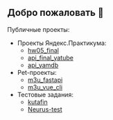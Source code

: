 ## Добро пожаловать 👋
Публичные проекты:
- Проекты Яндекс.Практикума:
    + [hw05_final](hw05_final)
    + [api_final_yatube](api_final_yatube)
    + [api_yamdb](api_yamdb)
- Pet-проекты:
    + [m3u_fastapi](m3u_fastapi)
    + [m3u_vue_cli](m3u_vue_cli)
- Тестовые задания:
    + [kutafin](kutafin)
    + [Neurus-test](Neurus-test)
<!--
**abp-ce/abp-ce** is a ✨ _special_ ✨ repository because its `README.md` (this file) appears on your GitHub profile.

Here are some ideas to get you started:

- 🔭 I’m currently working on ...
- 🌱 I’m currently learning ...
- 👯 I’m looking to collaborate on ...
- 🤔 I’m looking for help with ...
- 💬 Ask me about ...
- 📫 How to reach me: ...
- 😄 Pronouns: ...
- ⚡ Fun fact: ...
-->
